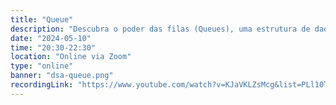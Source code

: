 ```yaml
---
title: "Queue"
description: "Descubra o poder das filas (Queues), uma estrutura de dados simples e eficiente. Aprenda seus fundamentos, operações e como aplicá-las em soluções computacionais do dia a dia!"
date: "2024-05-10"
time: "20:30-22:30"
location: "Online via Zoom"
type: "online"
banner: "dsa-queue.png"
recordingLink: "https://www.youtube.com/watch?v=KJaVKLZsMcg&list=PLl10TyPY67Jgbh4QdRlRKr-7PjB9i5hWg"
---
```

